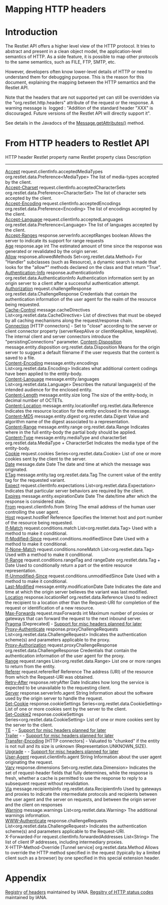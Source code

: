 Mapping HTTP headers
====================

Introduction
============

The Restlet API offers a higher level view of the HTTP protocol. It
tries to abstract and present in a clean object model, the
application-level semantics of HTTP. As a side feature, it is possible
to map other protocols to the same semantics, such as FILE, FTP, SMTP,
etc.

However, developers often know lower-level details of HTTP or need to
understand them for debugging purpose. This is the reason for this
document, explaining the mapping between the HTTP semantics and the
Restlet API.

Note that the headers that are not supported yet can still be overridden
via the "org.restlet.http.headers" attribute of the request or the
response. A warning message is  logged : "Addition of the standard
header "XXX" is discouraged. Future versions of the Restlet API will
directly support it".

See details in the Javadocs of the
[Message.getAttributes()](javadocs://jse/api/org/restlet/Message.html#getAttributes%28%29)
method.

From HTTP headers to Restlet API
================================

 HTTP header                                                                             Restlet property name                     Restlet property class                      Description                                                                                                                                                                                                     
 --------------------------------------------------------------------------------------- ----------------------------------------- ------------------------------------------- --------------------------------------------------------------------------------------------------------------------------------------------------------------------------------------------------------------- 
 [Accept](http://www.w3.org/Protocols/rfc2616/rfc2616-sec14.html#sec14.1)                request.clientInfo.acceptedMediaTypes     org.restlet.data.Preference\<MediaType\>    The list of media-types accepted by the client.                                                                                                                                                                 
 [Accept-Charset](http://www.w3.org/Protocols/rfc2616/rfc2616-sec14.html#sec14.2)        request.clientInfo.acceptedCharacterSets  org.restlet.data.Preference\<CharacterSet\> The list of character sets accepted by the client.                                                                                                                                                              
 [Accept-Encoding](http://www.w3.org/Protocols/rfc2616/rfc2616-sec14.html#sec14.3)       request.clientInfo.acceptedEncodings      org.restlet.data.Preference\<Encoding\>     The list of encodings accepted by the client.                                                                                                                                                                   
 [Accept-Language](http://www.w3.org/Protocols/rfc2616/rfc2616-sec14.html#sec14.4)       request.clientInfo.acceptedLanguages      org.restlet.data.Preference\<Language\>     The list of languages accepted by the client.                                                                                                                                                                   
 [Accept-Ranges](http://www.w3.org/Protocols/rfc2616/rfc2616-sec14.html#sec14.5)         response.serverInfo.acceptRanges          boolean                                     Allows the server to indicate its support for range requests                                                                                                                                                    
 [Age](http://www.w3.org/Protocols/rfc2616/rfc2616-sec14.html#sec14.6)                   response.age                              int                                         The estimated amount of time since the response was generated or revalidated by the origin server.                                                                                                              
 [Allow](http://www.w3.org/Protocols/rfc2616/rfc2616-sec14.html#sec14.7)                 response.allowedMethods                   Set\<org.restlet.data.Method\>              For "Handler" subclasses (such as Resource), a dynamic search is made that looks for the "allow\*" methods declared on the class and that return "True".                                                        
 [Authentication-Info](http://tools.ietf.org/html/rfc2617#section-3.2.3)                 response.authenticationInfo               org.restlet.data.AuthenticationInfo         Authentication information sent by an origin server to a client after a successful authentication attempt.                                                                                                      
 [Authorization](http://www.w3.org/Protocols/rfc2616/rfc2616-sec14.html#sec14.8)         request.challengeResponse                 org.restlet.data.ChallengeResponse          Credentials that contain the authentication information of the user agent for the realm of the resource being requested.                                                                                        
 [Cache-Control](http://www.w3.org/Protocols/rfc2616/rfc2616-sec14.html#sec14.9)         message.cacheDirectives                   List\<org.restlet.data.CacheDirective\>     List of directives that must be obeyed by all caching mechanisms along the request/response chain.                                                                                                              
 [Connection](http://www.w3.org/Protocols/rfc2616/rfc2616-sec14.html#sec14.10)           [HTTP connectors]                         -                                           Set to "close" according to the server or client connector property (serverKeepAlive or clientKeepAlive, keepAlive). The internal client and server connectors introduce the "persistingConnections" parameter. 
 [Content-Disposition](http://www.w3.org/Protocols/rfc2616/rfc2616-sec19.html#sec19.5.1) message.entity.disposition                org.restlet.data.Disposition                Means for the origin server to suggest a default filename if the user requests that the content is saved to a file.                                                                                             
 [Content-Encoding](http://www.w3.org/Protocols/rfc2616/rfc2616-sec14.html#sec14.11)     message.entity.encodings                  List\<org.restlet.data.Encoding\>           Indicates what additional content codings have been applied to the entity-body.                                                                                                                                 
 [Content-Language](http://www.w3.org/Protocols/rfc2616/rfc2616-sec14.html#sec14.12)     message.entity.languages                  List\<org.restlet.data.Language\>           Describes the natural language(s) of the intended audience for the enclosed entity.                                                                                                                             
 [Content-Length](http://www.w3.org/Protocols/rfc2616/rfc2616-sec14.html#sec14.13)       message.entity.size                       long                                        The size of the entity-body, in decimal number of OCTETs.                                                                                                                                                       
 [Content-Location](http://www.w3.org/Protocols/rfc2616/rfc2616-sec14.html#sec14.14)     message.entity.locationRef                org.restlet.data.Reference                  Indicates the resource location for the entity enclosed in the message.                                                                                                                                         
 [Content-MD5](http://www.w3.org/Protocols/rfc2616/rfc2616-sec14.html#sec14.15)          message.entity.digest                     org.restlet.data.Digest                     Value and algorithm name of the digest associated to a representation.                                                                                                                                          
 [Content-Range](http://www.w3.org/Protocols/rfc2616/rfc2616-sec14.html#sec14.15)        message.entity.range                      org.restlet.data.Range                      Indicates where in the full entity-body the partial body should be applied.                                                                                                                                     
 [Content-Type](http://www.w3.org/Protocols/rfc2616/rfc2616-sec14.html#sec14.17)         message.entity.mediaType and characterSet org.restlet.data.MediaType + CharacterSet   Indicates the media type of the entity-body.                                                                                                                                                                    
 [Cookie](http://www.w3.org/Protocols/rfc2109/rfc2109)                                   request.cookies                           Series\<org.restlet.data.Cookie\>           List of one or more cookies sent by the client to the server.                                                                                                                                                   
 [Date](http://www.w3.org/Protocols/rfc2616/rfc2616-sec14.html#sec14.18)                 message.date                              Date                                        The date and time at which the message was originated.                                                                                                                                                          
 [ETag](http://www.w3.org/Protocols/rfc2616/rfc2616-sec14.html#sec14.19)                 message.entity.tag                        org.restlet.data.Tag                        The current value of the entity tag for the requested variant.                                                                                                                                                  
 [Expect](http://www.w3.org/Protocols/rfc2616/rfc2616-sec14.html#sec14.20)               request.clientInfo.expectations           List\<org.restlet.data.Expectation\>        Indicates that particular server behaviors are required by the client.                                                                                                                                          
 [Expires](http://www.w3.org/Protocols/rfc2616/rfc2616-sec14.html#sec14.21)              message.entity.expirationDate             Date                                        The date/time after which the response is considered stale.                                                                                                                                                     
 [From](http://www.w3.org/Protocols/rfc2616/rfc2616-sec14.html#sec14.22)                 request.clientInfo.from                   String                                      The email address of the human user controlling the user agent.                                                                                                                                                 
 [Host](http://www.w3.org/Protocols/rfc2616/rfc2616-sec14.html#sec14.23)                 request.hostRef                           Reference                                   Specifies the Internet host and port number of the resource being requested.                                                                                                                                    
 [If-Match](http://www.w3.org/Protocols/rfc2616/rfc2616-sec14.html#sec14.24)             request.conditions.match                  List\<org.restlet.data.Tag\>                Used with a method to make it conditional.                                                                                                                                                                      
 [If-Modified-Since](http://www.w3.org/Protocols/rfc2616/rfc2616-sec14.html#sec14.25)    request.conditions.modifiedSince          Date                                        Used with a method to make it conditional.                                                                                                                                                                      
 [If-None-Match](http://www.w3.org/Protocols/rfc2616/rfc2616-sec14.html#sec14.26)        request.conditions.noneMatch              List\<org.restlet.data.Tag\>                Used with a method to make it conditional.                                                                                                                                                                      
 [If-Range](http://www.w3.org/Protocols/rfc2616/rfc2616-sec14.html#sec14.27)             request.conditions.rangeTag and rangeDate org.restlet.data.Tag + Date                 Used to conditionally return a part or the entire resource representation.                                                                                                                                      
 [If-Unmodified-Since](http://www.w3.org/Protocols/rfc2616/rfc2616-sec14.html#sec14.28)  request.conditions.unmodifiedSince        Date                                        Used with a method to make it conditional.                                                                                                                                                                      
 [Last-Modified](http://www.w3.org/Protocols/rfc2616/rfc2616-sec14.html#sec14.1)         message.entity.modificationDate           Date                                        Indicates the date and time at which the origin server believes the variant was last modified.                                                                                                                  
 [Location](http://www.w3.org/Protocols/rfc2616/rfc2616-sec14.html#sec14.30)             response.locationRef                      org.restlet.data.Reference                  Used to redirect the recipient to a location other than the Request-URI for completion of the request or identification of a new resource.                                                                      
 [Max-Forwards](http://www.w3.org/Protocols/rfc2616/rfc2616-sec14.html#sec14.31)         request.maxForwards                       int                                         Maximum number of proxies or gateways that can forward the request to the next inbound server.                                                                                                                  
 [Pragma](http://www.w3.org/Protocols/rfc2616/rfc2616-sec14.html#sec14.32)               [Deprecated]                              -                                           [Support for misc headers planned for later](http://restlet.tigris.org/issues/show_bug.cgi?id=282)                                                                                                              
 [Proxy-Authenticate](http://www.w3.org/Protocols/rfc2616/rfc2616-sec14.html#sec14.33)   response.proxyChallengeRequests           List\<org.restlet.data.ChallengeRequest\>   Indicates the authentication scheme(s) and parameters applicable to the proxy.                                                                                                                                  
 [Proxy-Authorization](http://www.w3.org/Protocols/rfc2616/rfc2616-sec14.html#sec14.34)  request.proxyChallengeResponse            org.restlet.data.ChallengeResponse          Credentials that contain the authentication information of the user agent for the proxy.                                                                                                                        
 [Range](http://www.w3.org/Protocols/rfc2616/rfc2616-sec14.html#sec14.35)                request.ranges                            List\<org.restlet.data.Range\>              List one or more ranges to return from the entity.                                                                                                                                                              
 [Referer](http://www.w3.org/Protocols/rfc2616/rfc2616-sec14.html#sec14.36)              request.refererRef                        Reference                                   The address (URI) of the resource from which the Request-URI was obtained.                                                                                                                                      
 [Retry-After](http://www.w3.org/Protocols/rfc2616/rfc2616-sec14.html#sec14.37)          response.retryAfter                       Date                                        Indicates how long the service is expected to be unavailable to the requesting client.                                                                                                                          
 [Server](http://www.w3.org/Protocols/rfc2616/rfc2616-sec14.html#sec14.38)               response.serverInfo.agent                 String                                      Information about the software used by the origin server to handle the request.                                                                                                                                 
 [Set-Cookie](http://www.w3.org/Protocols/rfc2109/rfc2109)                               response.cookieSettings                   Series\<org.restlet.data.CookieSetting\>    List of one or more cookies sent by the server to the client.                                                                                                                                                   
 [Set-Cookie2](http://www.ietf.org/rfc/rfc2965.txt)                                      response.cookieSettings                   Series\<org.restlet.data.CookieSetting\>    List of one or more cookies sent by the server to the client.                                                                                                                                                   
 [TE](http://www.w3.org/Protocols/rfc2616/rfc2616-sec14.html#sec14.39)                   -                                         -                                           [Support for misc headers planned for later](http://restlet.tigris.org/issues/show_bug.cgi?id=282)                                                                                                              
 [Trailer](http://www.w3.org/Protocols/rfc2616/rfc2616-sec14.html#sec14.40)              -                                         -                                           [Support for misc headers planned for later](http://restlet.tigris.org/issues/show_bug.cgi?id=282)                                                                                                              
 [Transfer-Encoding](http://www.w3.org/Protocols/rfc2616/rfc2616-sec14.html#sec14.41)    [HTTP connectors]                         -                                           Valuated to "chunked" if the entity is not null and its size is unknown (Representation.UNKNOWN\_SIZE).                                                                                                         
 [Upgrade](http://www.w3.org/Protocols/rfc2616/rfc2616-sec14.html#sec14.42)              -                                         -                                           [Support for misc headers planned for later](http://restlet.tigris.org/issues/show_bug.cgi?id=282)                                                                                                              
 [User-Agent](http://www.w3.org/Protocols/rfc2616/rfc2616-sec14.html#sec14.43)           request.clientInfo.agent                  String                                      Information about the user agent originating the request.                                                                                                                                                       
 [Vary](http://www.w3.org/Protocols/rfc2616/rfc2616-sec14.html#sec14.44)                 response.dimensions                       Set\<org.restlet.data.Dimension\>           Indicates the set of request-header fields that fully determines, while the response is fresh, whether a cache is permitted to use the response to reply to a subsequent request without revalidation.          
 [Via](http://www.w3.org/Protocols/rfc2616/rfc2616-sec14.html#sec14.45)                  message.recipientsInfo                    org.restlet.data.RecipientInfo              Used by gateways and proxies to indicate the intermediate protocols and recipients between the user agent and the server on requests, and between the origin server and the client on responses                 
 [Warning](http://www.w3.org/Protocols/rfc2616/rfc2616-sec14.html#sec14.46)              message.warnings                          List\<org.restlet.data.Warning\>            The additional warnings information.                                                                                                                                                                            
 [WWW-Authenticate](http://www.w3.org/Protocols/rfc2616/rfc2616-sec14.html#sec14.47)     response.challengeRequests                List\<org.restlet.data.ChallengeRequest\>   Indicates the authentication scheme(s) and parameters applicable to the Request-URI.                                                                                                                            
 X-Forwarded-For                                                                         request.clientInfo.forwardedAddresses     List\<String\>                              The list of client IP addresses, including intermediary proxies.                                                                                                                                                
 X-HTTP-Method-Override                                                                  [Tunnel service]                          org.restlet.data.Method                     Allows to override the HTTP method specified in the request (typically by a limited client such as a browser) by one specified in this special extension header.                                                

Appendix
========

[Registry](http://www.iana.org/assignments/message-headers/perm-headers.html) [of headers](http://www.iana.org/assignments/message-headers/perm-headers.html) maintained by IANA.
[Regsitry of HTTP status codes](http://www.iana.org/assignments/http-status-codes) maintained by IANA.

